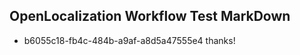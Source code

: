 ## OpenLocalization Workflow Test MarkDown
* b6055c18-fb4c-484b-a9af-a8d5a47555e4 thanks!

<!--HONumber=Jul16_HO2-->


